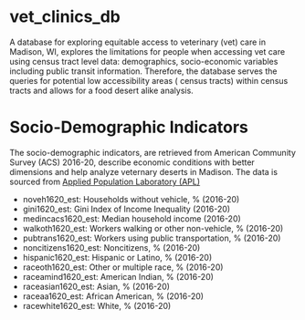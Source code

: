 # vet_clinics_db
A database for exploring equitable access to veterinary (vet) care in Madison, WI, explores the limitations for people when accessing vet care using census tract level data: demographics, socio-economic variables including public transit information. Therefore, the database serves the queries for potential low accessibility areas ( census tracts) within census tracts and allows for a food desert alike analysis.

# Socio-Demographic Indicators

The socio-demographic indicators, are retrieved from American Community Survey (ACS) 2016-20, describe economic conditions with better dimensions and help analyze veternary deserts in Madison. The data is sourced from <a href = "https://foodsecurity.wisc.edu/downloaddata">Applied Population Laboratory (APL)</a>

<ul>
    <li>noveh1620_est: Households without vehicle, % (2016-20)</li>
    <li>gini1620_est: Gini Index of Income Inequality (2016-20)</li>
    <li>medincacs1620_est: Median household income (2016-20)</li>
    <li>walkoth1620_est: Workers walking or other non-vehicle, % (2016-20)</li>
    <li>pubtrans1620_est: Workers using public transportation, % (2016-20)</li>
    <li>noncitizens1620_est: Noncitizens, % (2016-20)</li>
    <li>hispanic1620_est: Hispanic or Latino, % (2016-20)</li>
    <li>raceoth1620_est: Other or multiple race, % (2016-20)</li>
    <li>raceamind1620_est: American Indian, % (2016-20)</li>
    <li>raceasian1620_est: Asian, % (2016-20)</li>
    <li>raceaa1620_est: African American, % (2016-20)</li>
    <li>racewhite1620_est: White, % (2016-20)</li>
</ul>
